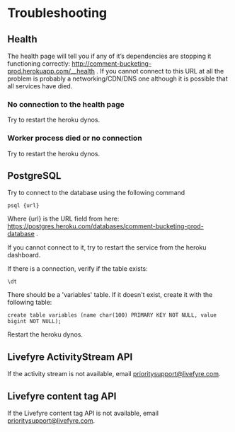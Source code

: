 # Troubleshooting

## Health
The health page will tell you if any of it’s dependencies are stopping it functioning correctly: http://comment-bucketing-prod.herokuapp.com/__health .
If you cannot connect to this URL at all the problem is probably a networking/CDN/DNS one although it is possible that all services have died.

### No connection to the health page
Try to restart the heroku dynos.

### Worker process died or no connection
Try to restart the heroku dynos.

## PostgreSQL
Try to connect to the database using the following command

```
psql {url}
```

Where {url} is the URL field from here: https://postgres.heroku.com/databases/comment-bucketing-prod-database .

If you cannot connect to it, try to restart the service from the heroku dashboard.

If there is a connection, verify if the table exists:

```
\dt
```

There should be a 'variables' table.
If it doesn't exist, create it with the following table:

```
create table variables (name char(100) PRIMARY KEY NOT NULL, value bigint NOT NULL);
```

Restart the heroku dynos.

## Livefyre ActivityStream API
If the activity stream is not available, email prioritysupport@livefyre.com.

## Livefyre content tag API
If the Livefyre content tag API is not available, email prioritysupport@livefyre.com.
